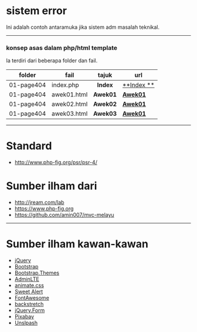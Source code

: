 # sistem error
Ini adalah contoh antaramuka jika sistem adm masalah teknikal.

___
### konsep asas dalam php/html template
Ia terdiri dari beberapa folder dan fail.

folder     | fail         | tajuk        | url
---------- | -------------| :----------: | ---
01-page404 | index.php    | **Index**    | [**Index **](./01-page404/index.php)
01-page404 | awek01.html  | **Awek01**   | [**Awek01**](./01-page404/awek01.html)
01-page404 | awek02.html  | **Awek02**   | [**Awek01**](./01-page404/awek02.html)
01-page404 | awek03.html  | **Awek03**   | [**Awek01**](./01-page404/awek03.html)

___
# Standard
* http://www.php-fig.org/psr/psr-4/

# Sumber ilham dari
* http://jream.com/lab
* https://www.php-fig.org
* https://github.com/amin007/mvc-melayu

___
# Sumber ilham kawan-kawan
* [jQuery](http://jquery.com)
* [Bootstrap](http://getbootstrap.com)
* [Bootstrap.Themes](http://bootstrap.themes.guide)
* [AdminLTE](https://adminlte.io/themes/AdminLTE)
* [animate.css](https://daneden.github.io/animate.css)
* [Sweet Alert](http://t4t5.github.io/sweetalert)
* [FontAwesome](http://fortawesome.github.io/Font-Awesome)
* [backstretch](http://srobbin.com/jquery-plugins/backstretch)
* [jQuery.Form](http://malsup.com/jquery/form)
* [Pixabay](https://pixabay.com)
* [Unslpash](https://unsplash.com)
